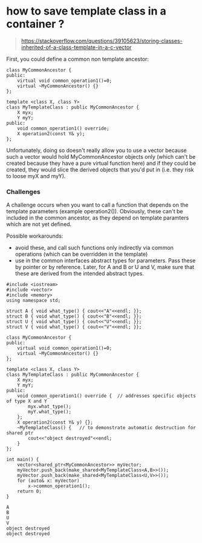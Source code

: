 # how to save template class in a container ?
> https://stackoverflow.com/questions/39105623/storing-classes-inherited-of-a-class-template-in-a-c-vector

First, you could define a common non template ancestor:
~~~
class MyCommonAncestor {
public:  
    virtual void common_operation1()=0;
    virtual ~MyCommonAncestor() {}
}; 

template <class X, class Y> 
class MyTemplateClass : public MyCommonAncestor {
    X myx; 
    Y myY; 
public:  
    void common_operation1() override; 
    X operation2(const Y& y); 
};
~~~

Unfortunately, doing so doesn't really allow you to use a vector<MyCommonAncestor> because such a vector would hold MyCommonAncestor objects only (which can't be created because they have a pure virtual function here) and if they could be created, they would slice the derived objects that you'd put in (i.e. they risk to loose myX and myY).

### Challenges

A challenge occurs when you want to call a function that depends on the template parameters (example operation2()). Obviously, these can't be included in the common ancestor, as they depend on template paramters which are not yet defined.

Possible workarounds:

* avoid these, and call such functions only indirectly via common operations (which can be overridden in the template)
* use in the common interfaces abstract types for parameters. Pass these by pointer or by reference. Later, for A and B or U and V, make sure that these are derived from the intended abstract types.
~~~
#include <iostream>
#include <vector>
#include <memory>
using namespace std;
 
struct A { void what_type() { cout<<"A"<<endl; }};
struct B { void what_type() { cout<<"B"<<endl; }};
struct U { void what_type() { cout<<"U"<<endl; }};
struct V { void what_type() { cout<<"V"<<endl; }};
 
class MyCommonAncestor {
public:  
    virtual void common_operation1()=0;
    virtual ~MyCommonAncestor() {}
}; 
 
template <class X, class Y> 
class MyTemplateClass : public MyCommonAncestor {
    X myx; 
    Y myY; 
public:  
    void common_operation1() override {  // addresses specific objects of type X and Y
    	myx.what_type();
    	myY.what_type();
    }; 
    X operation2(const Y& y) {}; 
    ~MyTemplateClass() {   // to demonstrate automatic destruction for shared ptr
    	cout<<"object destroyed"<<endl;
    } 
};
 
int main() {
	vector<shared_ptr<MyCommonAncestor>> myVector; 
	myVector.push_back(make_shared<MyTemplateClass<A,B>>()); 
	myVector.push_back(make_shared<MyTemplateClass<U,V>>()); 
	for (auto& x: myVector)
	    x->common_operation1(); 
	return 0;
}
~~~

~~~
A
B
U
V
object destroyed
object destroyed
~~~
